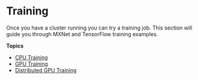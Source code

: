 # Training<a name="deep-learning-containers-eks-tutorials-training"></a>

Once you have a cluster running you can try a training job\. This section will guide you through MXNet and TensorFlow training examples\.

**Topics**
+ [CPU Training](deep-learning-containers-eks-tutorials-cpu-training.md)
+ [GPU Training](deep-learning-containers-eks-tutorials-gpu-training.md)
+ [Distributed GPU Training](deep-learning-containers-eks-tutorials-distributed-gpu-training.md)